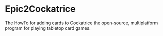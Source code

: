 # Epic2Cockatrice
The HowTo for adding cards to Cockatrice the open-source, multiplatform program for playing tabletop card games.
